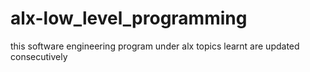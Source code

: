 # alx-low_level_programming
this software engineering program under alx
topics learnt are updated consecutively
